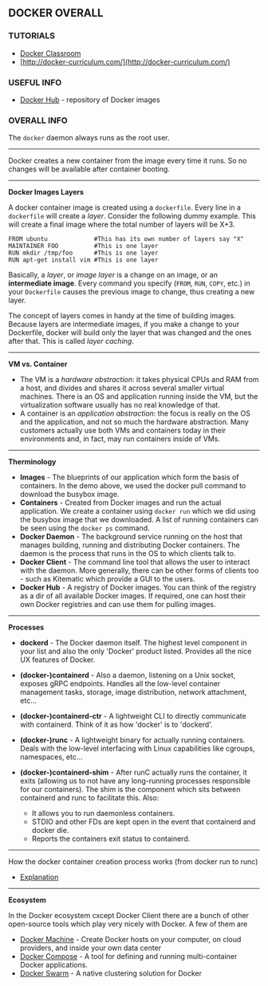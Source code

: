 ## DOCKER OVERALL


### TUTORIALS

  - [Docker Classroom](https://training.play-with-docker.com/)
  - [http://docker-curriculum.com/](http://docker-curriculum.com/)


### USEFUL INFO

  - [Docker Hub](https://hub.docker.com/) - repository of Docker images



### OVERALL INFO

The `docker` daemon always runs as the root user.
____________________

Docker creates a new container from the image every time it runs. So no changes will be available after container booting.

____________________

**Docker Images Layers**


A docker container image is created using a `dockerfile`. Every line in a `dockerfile` will create a *layer*. Consider the following dummy example. This will create a final image where the total number of layers will be X+3.
```
FROM ubuntu             #This has its own number of layers say "X"
MAINTAINER FOO          #This is one layer 
RUN mkdir /tmp/foo      #This is one layer 
RUN apt-get install vim #This is one layer 
```

Basically, a *layer*, or *image layer* is a change on an image, or an **intermediate image**. Every command you specify (`FROM`, `RUN`, `COPY`, etc.) in your `Dockerfile` causes the previous image to change, thus creating a new layer.

The concept of layers comes in handy at the time of building images. Because layers are intermediate images, if you make a change to your Dockerfile, docker will build only the layer that was changed and the ones after that. This is called *layer caching*.

____________________

**VM vs. Container**
  - The VM is a *hardware abstraction*: it takes physical CPUs and RAM from a host, and divides and shares it across several smaller virtual machines. There is an OS and application running inside the VM, but the virtualization software usually has no real knowledge of that.
  - A container is an *application abstraction*: the focus is really on the OS and the application, and not so much the hardware abstraction. Many customers actually use both VMs and containers today in their environments and, in fact, may run containers inside of VMs.

____________________

**Therminology**

  - **Images** - The blueprints of our application which form the basis of containers. In the demo above, we used the docker pull command to download the busybox image.
  - **Containers** - Created from Docker images and run the actual application. We create a container using `docker run` which we did using the busybox image that we downloaded. A list of running containers can be seen using the `docker ps` command.
  - **Docker Daemon** - The background service running on the host that manages building, running and distributing Docker containers. The daemon is the process that runs in the OS to which clients talk to.
  - **Docker Client** - The command line tool that allows the user to interact with the daemon. More generally, there can be other forms of clients too - such as Kitematic which provide a GUI to the users.
  - **Docker Hub** - A registry of Docker images. You can think of the registry as a dir of all available Docker images. If required, one can host their own Docker registries and can use them for pulling images.
  
____________________

**Processes**

  - **dockerd** - The Docker daemon itself. The highest level component in your list and also the only 'Docker' product listed. Provides all the nice UX features of Docker.

  - **(docker-)containerd** - Also a daemon, listening on a Unix socket, exposes gRPC endpoints. Handles all the low-level container management tasks, storage, image distribution, network attachment, etc...

  - **(docker-)containerd-ctr** - A lightweight CLI to directly communicate with containerd. Think of it as how 'docker' is to 'dockerd'.

  - **(docker-)runc** - A lightweight binary for actually running containers. Deals with the low-level interfacing with Linux capabilities like cgroups, namespaces, etc...

  - **(docker-)containerd-shim** - After runC actually runs the container, it exits (allowing us to not have any long-running processes responsible for our containers). The shim is the component which sits between containerd and runc to facilitate this. Also:
    - It allows you to run daemonless containers.
    - STDIO and other FDs are kept open in the event that containerd and docker die.
    - Reports the containers exit status to containerd.
____________________

How the docker container creation process works (from docker run to runc)

  - [Explanation](https://prefetch.net/blog/2018/02/19/how-the-docker-container-creation-process-works-from-docker-run-to-runc/)


____________________

**Ecosystem**

In the Docker ecosystem cxcept Docker Client there are a bunch of other open-source tools which play very nicely with Docker. A few of them are
  - [Docker Machine](https://docs.docker.com/machine/) - Create Docker hosts on your computer, on cloud providers, and inside your own data center
  - [Docker Compose](https://docs.docker.com/compose/) - A tool for defining and running multi-container Docker applications.
  - [Docker Swarm](https://docs.docker.com/swarm/) - A native clustering solution for Docker





